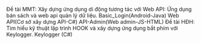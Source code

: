 Đề tài MMT: Xây dựng ứng dụng di động tương tác với Web API:
Ứng dụng bán sách và web api quản lý dữ liệu.
	Basic_Login(Android-Java)
	Web API(Cơ sở xây dựng API-C#)
	API-Admin(Web admin-JS-HTML)
Đề tài HĐH: Tìm hiểu kỹ thuật lập trình HOOK và xây dựng ứng dụng bắt phím với Keylogger.
	Keylogger (C#)

